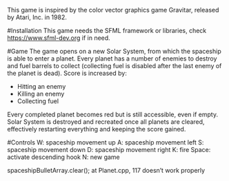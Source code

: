 This game is inspired by the color vector graphics game Gravitar, released by Atari, Inc. in 1982.

#Installation
This game needs the SFML framework or libraries, check https://www.sfml-dev.org if in need.

#Game
The game opens on a new Solar System, from which the spaceship is able to enter a planet. Every planet has a number of enemies to destroy and fuel barrels to collect (collecting fuel is disabled after the last enemy of the planet is dead).
Score is increased by:
- Hitting an enemy
- Killing an enemy
- Collecting fuel

Every completed planet becomes red but is still accessible, even if empty.
Solar System is destroyed and recreated once all planets are cleared, effectively restarting everything and keeping the score gained.

#Controls
W: 	spaceship movement up
A: 	spaceship movement left
S: 	spaceship movement down
D: 	spaceship movement right
K: 	fire
Space:	activate descending hook
N: 	new game


spaceshipBulletArray.clear(); at Planet.cpp, 117 doesn’t work properly